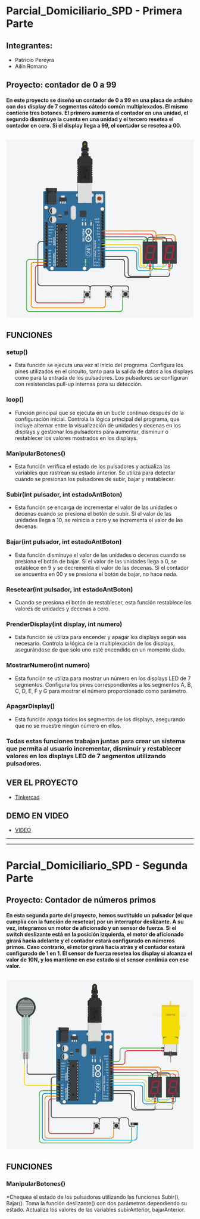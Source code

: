 # Parcial_Domiciliario_SPD - Primera Parte
## **Integrantes**:
 * Patricio Pereyra
 * Ailín Romano 
## Proyecto: contador de 0 a 99
#### En este proyecto se diseñó un contador de 0 a 99 en una placa de arduino con dos display de 7 segmentos cátodo común multiplexados. El mismo contiene tres botones. El primero aumenta el contador en una unidad, el segundo disminuye la cuenta en una unidad y el tercero resetea el contador en cero. Si el display llega a 99, el contador se resetea a 00.
![multiplexacion](Multiplexacion.png)
---
## FUNCIONES
### setup()
* Esta función se ejecuta una vez al inicio del programa. Configura los pines utilizados en el circuito, tanto para la salida de datos a los displays como para la entrada de los pulsadores. Los pulsadores se configuran con resistencias pull-up internas para su detección.
### loop()
* Función principal que se ejecuta en un bucle continuo después de la configuración inicial. Controla la lógica principal del programa, que incluye alternar entre la visualización de unidades y decenas en los displays y gestionar los pulsadores para aumentar, disminuir o restablecer los valores mostrados en los displays.
### ManipularBotones()
* Esta función verifica el estado de los pulsadores y actualiza las variables que rastrean su estado anterior. Se utiliza para detectar cuándo se presionan los pulsadores de subir, bajar y restablecer.
### Subir(int pulsador, int estadoAntBoton)
* Esta función se encarga de incrementar el valor de las unidades o decenas cuando se presiona el botón de subir. Si el valor de las unidades llega a 10, se reinicia a cero y se incrementa el valor de las decenas.
### Bajar(int pulsador, int estadoAntBoton)
* Esta función disminuye el valor de las unidades o decenas cuando se presiona el botón de bajar. Si el valor de las unidades llega a 0, se establece en 9 y se decrementa el valor de las decenas. Si el contador se encuentra en 00 y se presiona el botón de bajar, no hace nada.
### Resetear(int pulsador, int estadoAntBoton)
* Cuando se presiona el botón de restablecer, esta función restablece los valores de unidades y decenas a cero.
### PrenderDisplay(int display, int numero)
* Esta función se utiliza para encender y apagar los displays según sea necesario. Controla la lógica de la multiplexación de los displays, asegurándose de que solo uno esté encendido en un momento dado.
### MostrarNumero(int numero)
* Esta función se utiliza para mostrar un número en los displays LED de 7 segmentos. Configura los pines correspondientes a los segmentos A, B, C, D, E, F y G para mostrar el número proporcionado como parámetro.
### ApagarDisplay()
* Esta función apaga todos los segmentos de los displays, asegurando que no se muestre ningún número en ellos.

### Todas estas funciones trabajan juntas para crear un sistema que permita al usuario incrementar, disminuir y restablecer valores en los displays LED de 7 segmentos utilizando pulsadores.

## VER EL PROYECTO
* [Tinkercad](https://www.tinkercad.com/things/k3bgFVsNQDr-spd-parcial-domiciliario-original/editel)
## DEMO EN VIDEO
* [VIDEO](https://www.loom.com/share/2a0bec58491e4c078003808fe90af378?sid=bac2e6a6-ef8d-4bc9-b516-eb9dc1063fea)
---
___
# Parcial_Domiciliario_SPD - Segunda Parte
## Proyecto: Contador de números primos
#### En esta segunda parte del proyecto, hemos sustituido un pulsador (el que cumplía con la función de resetear) por un interruptor deslizante. A su vez, integramos un motor de aficionado y un sensor de fuerza. Si el switch deslizante está en la posición izquierda, el motor de aficionado girará hacia adelante y el contador estará configurado en números primos. Caso contrario, el motor girará hacia atrás y el contador estará configurado de 1 en 1. El sensor de fuerza resetea los display si alcanza el valor de 10N, y los mantiene en ese estado si el sensor continúa con ese valor.
![Primos](Primos.png)
---
## FUNCIONES
### ManipularBotones()
*Chequea el estado de los pulsadores utilizando las funciones Subir(), Bajar(). Toma la función deslizante() con dos parámetros dependiendo su estado. Actualiza los valores de las variables subirAnterior, bajarAnterior.
